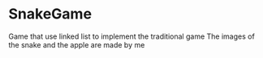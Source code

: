# SnakeGame
Game that use linked list to implement the traditional game
The images of the snake and the apple are made by me

